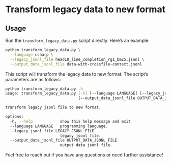 # Transform legacy data to new format

## Usage

Run the `transform_legacy_data.py` script directly. Here’s an example:

```bash
python transform_legacy_data.py \
  --language csharp \
  --legacy_jsonl_file head10_line_completion_rg1_bm25.jsonl \
  --output_data_jsonl_file data-with-crossfile-context.jsonl
```

This script will transform the legacy data to new format. The script’s parameters are as follows:

```bash
python transform_legacy_data.py -h
usage: transform_legacy_data.py [-h] [--language LANGUAGE] [--legacy_jsonl_file LEGACY_JSONL_FILE]
                                [--output_data_jsonl_file OUTPUT_DATA_JSONL_FILE]

transform legacy jsonl file to new format.

options:
  -h, --help            show this help message and exit
  --language LANGUAGE   programming language.
  --legacy_jsonl_file LEGACY_JSONL_FILE
                        legacy jsonl file.
  --output_data_jsonl_file OUTPUT_DATA_JSONL_FILE
                        output data jsonl file.
```

Feel free to reach out if you have any questions or need further assistance!
